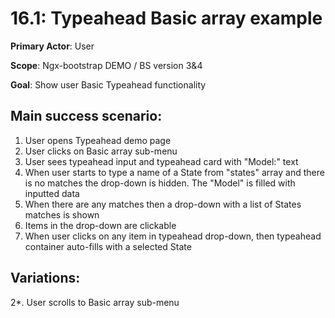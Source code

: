 16.1: Typeahead Basic array example
===================================
**Primary Actor**: User

**Scope**: Ngx-bootstrap DEMO / BS version 3&4

**Goal**: Show user Basic Typeahead functionality

Main success scenario:
----------------------
1. User opens Typeahead demo page
2. User clicks on Basic array sub-menu
3. User sees typeahead input and typeahead card with "Model:" text
4. When user starts to type a name of a State from "states" array and there is no matches the drop-down is hidden. The "Model" is filled with inputted data
5. When there are any matches then a drop-down with a list of States matches is shown
6. Items in the drop-down are clickable
7. When user clicks on any item in typeahead drop-down, then typeahead container auto-fills with a selected State

Variations:
-----------
2*. User scrolls to Basic array sub-menu
